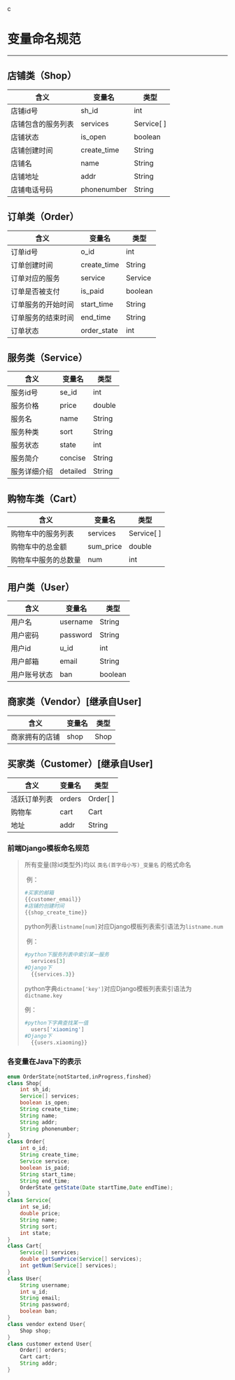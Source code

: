 c

# 变量命名规范

---

## 店铺类（Shop）

| 含义               | 变量名      | 类型       |
| ------------------ | ----------- | ---------- |
| 店铺id号           | sh_id       | int        |
| 店铺包含的服务列表 | services    | Service[ ] |
| 店铺状态           | is_open     | boolean    |
| 店铺创建时间       | create_time | String     |
| 店铺名             | name        | String     |
| 店铺地址           | addr        | String     |
| 店铺电话号码       | phonenumber | String     |

## 订单类（Order）

| 含义               | 变量名      | 类型    |
| ------------------ | ----------- | ------- |
| 订单id号           | o_id        | int     |
| 订单创建时间       | create_time | String  |
| 订单对应的服务     | service     | Service |
| 订单是否被支付     | is_paid     | boolean |
| 订单服务的开始时间 | start_time  | String  |
| 订单服务的结束时间 | end_time    | String  |
| 订单状态           | order_state | int     |

## 服务类（Service）

| 含义         | 变量名   | 类型   |
| ------------ | -------- | ------ |
| 服务id号     | se_id    | int    |
| 服务价格     | price    | double |
| 服务名       | name     | String |
| 服务种类     | sort     | String |
| 服务状态     | state    | int    |
| 服务简介     | concise  | String |
| 服务详细介绍 | detailed | String |

## 购物车类（Cart）

| 含义                 | 变量名    | 类型       |
| -------------------- | --------- | ---------- |
| 购物车中的服务列表   | services  | Service[ ] |
| 购物车中的总金额     | sum_price | double     |
| 购物车中服务的总数量 | num       | int        |

## 用户类（User）

| 含义         | 变量名   | 类型    |
| ------------ | -------- | ------- |
| 用户名       | username | String  |
| 用户密码     | password | String  |
| 用户id       | u_id     | int     |
| 用户邮箱     | email    | String  |
| 用户账号状态 | ban      | boolean |

## 商家类（Vendor）[继承自User]

| 含义           | 变量名 | 类型 |
| -------------- | ------ | ---- |
| 商家拥有的店铺 | shop   | Shop |

## 买家类（Customer）[继承自User]

| 含义         | 变量名 | 类型     |
| ------------ | ------ | -------- |
| 活跃订单列表 | orders | Order[ ] |
| 购物车       | cart   | Cart     |
| 地址         | addr   | String   |

### 前端Django模板命名规范

> 所有变量(除id类型外)均以 `类名(首字母小写)_变量名` 的格式命名
>
> ​	例：
>
> ```python
> #买家的邮箱
> {{customer_email}}
> #店铺的创建时间
> {{shop_create_time}}
> ```
>
> python列表`listname[num]`对应Django模板列表索引语法为`listname.num`
>
> ​	例：
>
> ```python
> #python下服务列表中索引某一服务
> 	services[3]
> #Django下
> 	{{services.3}}
> ```
>
> python字典`dictname['key']`对应Django模板列表索引语法为`dictname.key`
>
> 例：
>
> ```python
> #python下字典查找某一值
> 	users['xiaoming']
> #Django下
> 	{{users.xiaoming}}
> ```



### 各变量在Java下的表示

```java
enum OrderState{notStarted,inProgress,finshed}
class Shop{
    int sh_id;
    Service[] services;
    boolean is_open;
    String create_time;
    String name;
    String addr;
    String phonenumber;
}
class Order{
    int o_id;
    String create_time;
    Service service;
    boolean is_paid;
    String start_time;
    String end_time;
    OrderState getState(Date startTime,Date endTime);
}
class Service{
    int se_id;
    double price;
    String name;
    String sort;
    int state;
}
class Cart{
    Service[] services;
    double getSumPrice(Service[] services);
    int getNum(Service[] services);
}
class User{
    String username;
    int u_id;
    String email;
    String password;
    boolean ban;
}
class vendor extend User{
    Shop shop;
}
class customer extend User{
    Order[] orders;
    Cart cart;
    String addr;
}
```

